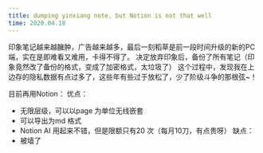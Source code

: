 ```yaml
--- 
title: dumping yinxiang note, but Notion is not that well
time: 2020.04.18 
---
```



印象笔记越来越臃肿，广告越来越多，最后一刻稻草是前一段时间升级的新的PC 端，实在是即难看又难用，卡得不得了。
决定放弃印象后，备份了所有笔记（印象竟然改了备份的格式，变成了加密格式，太垃圾了）
这个过程中，发现我在上边存的隐私数据有点过多了，这些年有些过于放松了，少了阶级斗争的那根弦~！

目前再用Notion：
优点：
- 无限层级，可以以page 为单位无线嵌套
- 可以导出为md 格式
- Notion AI 用起来不错，但是限额只有20 次（每月10刀，有点贵呀）
缺点：
- 被墙了


